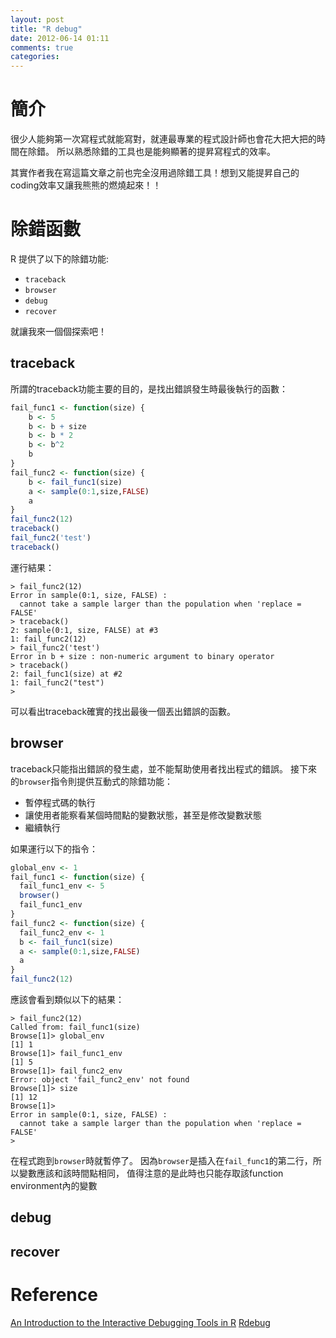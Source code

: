 ```yaml
---
layout: post
title: "R debug"
date: 2012-06-14 01:11
comments: true
categories: 
---
```


# 簡介

很少人能夠第一次寫程式就能寫對，就連最專業的程式設計師也會花大把大把的時間在除錯。
所以熟悉除錯的工具也是能夠顯著的提昇寫程式的效率。

其實作者我在寫這篇文章之前也完全沒用過除錯工具！想到又能提昇自己的coding效率又讓我熊熊的燃燒起來！！

# 除錯函數

R 提供了以下的除錯功能:

- `traceback`
- `browser`
- `debug`
- `recover`

就讓我來一個個探索吧！

## traceback

所謂的traceback功能主要的目的，是找出錯誤發生時最後執行的函數：

``` r
fail_func1 <- function(size) {
	b <- 5
	b <- b + size
	b <- b * 2
	b <- b^2
	b
}
fail_func2 <- function(size) {
	b <- fail_func1(size)
	a <- sample(0:1,size,FALSE)
	a
}
fail_func2(12)
traceback()
fail_func2('test')
traceback()
```

運行結果：

``` rconsole
> fail_func2(12)
Error in sample(0:1, size, FALSE) : 
  cannot take a sample larger than the population when 'replace = FALSE'
> traceback()
2: sample(0:1, size, FALSE) at #3
1: fail_func2(12)
> fail_func2('test')
Error in b + size : non-numeric argument to binary operator
> traceback()
2: fail_func1(size) at #2
1: fail_func2("test")
> 
```

可以看出traceback確實的找出最後一個丟出錯誤的函數。

## browser

traceback只能指出錯誤的發生處，並不能幫助使用者找出程式的錯誤。
接下來的`browser`指令則提供互動式的除錯功能：

* 暫停程式碼的執行
* 讓使用者能察看某個時間點的變數狀態，甚至是修改變數狀態
* 繼續執行

如果運行以下的指令：

``` r
global_env <- 1
fail_func1 <- function(size) {
  fail_func1_env <- 5
  browser()
  fail_func1_env
}
fail_func2 <- function(size) {
  fail_func2_env <- 1
  b <- fail_func1(size)
  a <- sample(0:1,size,FALSE)
  a
}
fail_func2(12)
```

應該會看到類似以下的結果：

``` rconsole
> fail_func2(12)
Called from: fail_func1(size)
Browse[1]> global_env
[1] 1
Browse[1]> fail_func1_env
[1] 5
Browse[1]> fail_func2_env
Error: object 'fail_func2_env' not found
Browse[1]> size
[1] 12
Browse[1]> 
Error in sample(0:1, size, FALSE) : 
  cannot take a sample larger than the population when 'replace = FALSE'
> 
```

在程式跑到`browser`時就暫停了。
因為`browser`是插入在`fail_func1`的第二行，所以變數應該和該時間點相同，
值得注意的是此時也只能存取該function environment內的變數

## debug

## recover

# Reference

[An Introduction to the Interactive Debugging Tools in R](http://www.biostat.jhsph.edu/~rpeng/docs/R-debug-tools.pdf)
[Rdebug](http://www.math.ncu.edu.tw/~chenwc/R_note/reference/debug/Rdebug.pdf)
